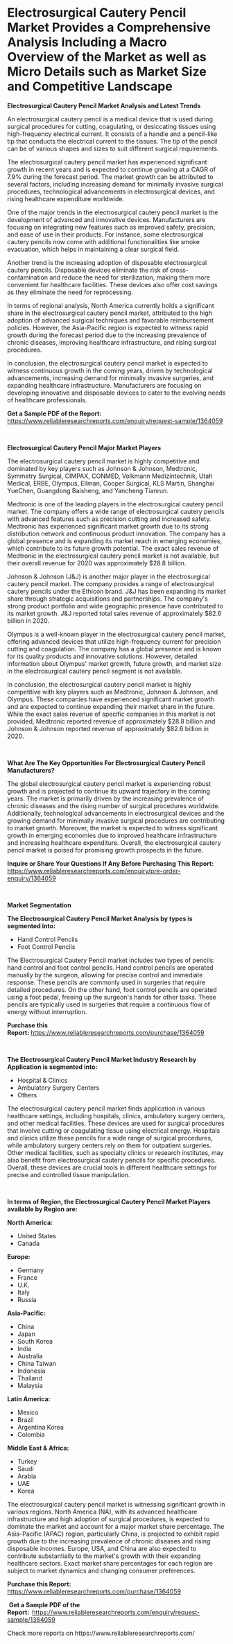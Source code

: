 <p><h1>Electrosurgical Cautery Pencil Market Provides a Comprehensive Analysis Including a Macro Overview of the Market as well as Micro Details such as Market Size and Competitive Landscape</h1></p><p><strong>Electrosurgical Cautery Pencil Market Analysis and Latest Trends</strong></p>
<p><p>An electrosurgical cautery pencil is a medical device that is used during surgical procedures for cutting, coagulating, or desiccating tissues using high-frequency electrical current. It consists of a handle and a pencil-like tip that conducts the electrical current to the tissues. The tip of the pencil can be of various shapes and sizes to suit different surgical requirements.</p><p>The electrosurgical cautery pencil market has experienced significant growth in recent years and is expected to continue growing at a CAGR of 7.9% during the forecast period. The market growth can be attributed to several factors, including increasing demand for minimally invasive surgical procedures, technological advancements in electrosurgical devices, and rising healthcare expenditure worldwide.</p><p>One of the major trends in the electrosurgical cautery pencil market is the development of advanced and innovative devices. Manufacturers are focusing on integrating new features such as improved safety, precision, and ease of use in their products. For instance, some electrosurgical cautery pencils now come with additional functionalities like smoke evacuation, which helps in maintaining a clear surgical field.</p><p>Another trend is the increasing adoption of disposable electrosurgical cautery pencils. Disposable devices eliminate the risk of cross-contamination and reduce the need for sterilization, making them more convenient for healthcare facilities. These devices also offer cost savings as they eliminate the need for reprocessing.</p><p>In terms of regional analysis, North America currently holds a significant share in the electrosurgical cautery pencil market, attributed to the high adoption of advanced surgical techniques and favorable reimbursement policies. However, the Asia-Pacific region is expected to witness rapid growth during the forecast period due to the increasing prevalence of chronic diseases, improving healthcare infrastructure, and rising surgical procedures.</p><p>In conclusion, the electrosurgical cautery pencil market is expected to witness continuous growth in the coming years, driven by technological advancements, increasing demand for minimally invasive surgeries, and expanding healthcare infrastructure. Manufacturers are focusing on developing innovative and disposable devices to cater to the evolving needs of healthcare professionals.</p></p>
<p><strong>Get a Sample PDF of the Report:&nbsp;</strong> <a href="https://www.reliableresearchreports.com/enquiry/request-sample/1364059">https://www.reliableresearchreports.com/enquiry/request-sample/1364059</a></p>
<p>&nbsp;</p>
<p><strong>Electrosurgical Cautery Pencil Major Market Players</strong></p>
<p><p>The electrosurgical cautery pencil market is highly competitive and dominated by key players such as Johnson & Johnson, Medtronic, Symmetry Surgical, CIMPAX, CONMED, Volkmann Medizintechnik, Utah Medical, ERBE, Olympus, Ellman, Cooper Surgical, KLS Martin, Shanghai YueChen, Guangdong Baisheng, and Yancheng Tianrun.</p><p>Medtronic is one of the leading players in the electrosurgical cautery pencil market. The company offers a wide range of electrosurgical cautery pencils with advanced features such as precision cutting and increased safety. Medtronic has experienced significant market growth due to its strong distribution network and continuous product innovation. The company has a global presence and is expanding its market reach in emerging economies, which contribute to its future growth potential. The exact sales revenue of Medtronic in the electrosurgical cautery pencil market is not available, but their overall revenue for 2020 was approximately $28.8 billion.</p><p>Johnson & Johnson (J&J) is another major player in the electrosurgical cautery pencil market. The company provides a range of electrosurgical cautery pencils under the Ethicon brand. J&J has been expanding its market share through strategic acquisitions and partnerships. The company's strong product portfolio and wide geographic presence have contributed to its market growth. J&J reported total sales revenue of approximately $82.6 billion in 2020.</p><p>Olympus is a well-known player in the electrosurgical cautery pencil market, offering advanced devices that utilize high-frequency current for precision cutting and coagulation. The company has a global presence and is known for its quality products and innovative solutions. However, detailed information about Olympus' market growth, future growth, and market size in the electrosurgical cautery pencil segment is not available.</p><p>In conclusion, the electrosurgical cautery pencil market is highly competitive with key players such as Medtronic, Johnson & Johnson, and Olympus. These companies have experienced significant market growth and are expected to continue expanding their market share in the future. While the exact sales revenue of specific companies in this market is not provided, Medtronic reported revenue of approximately $28.8 billion and Johnson & Johnson reported revenue of approximately $82.6 billion in 2020.</p></p>
<p>&nbsp;</p>
<p><strong>What Are The Key Opportunities For Electrosurgical Cautery Pencil Manufacturers?</strong></p>
<p><p>The global electrosurgical cautery pencil market is experiencing robust growth and is projected to continue its upward trajectory in the coming years. The market is primarily driven by the increasing prevalence of chronic diseases and the rising number of surgical procedures worldwide. Additionally, technological advancements in electrosurgical devices and the growing demand for minimally invasive surgical procedures are contributing to market growth. Moreover, the market is expected to witness significant growth in emerging economies due to improved healthcare infrastructure and increasing healthcare expenditure. Overall, the electrosurgical cautery pencil market is poised for promising growth prospects in the future.</p></p>
<p><strong>Inquire or Share Your Questions If Any Before Purchasing This Report:</strong> <a href="https://www.reliableresearchreports.com/enquiry/pre-order-enquiry/1364059">https://www.reliableresearchreports.com/enquiry/pre-order-enquiry/1364059</a></p>
<p>&nbsp;</p>
<p><strong>Market Segmentation</strong></p>
<p><strong>The Electrosurgical Cautery Pencil Market Analysis by types is segmented into:</strong></p>
<p><ul><li>Hand Control Pencils</li><li>Foot Control Pencils</li></ul></p>
<p><p>The Electrosurgical Cautery Pencil market includes two types of pencils: hand control and foot control pencils. Hand control pencils are operated manually by the surgeon, allowing for precise control and immediate response. These pencils are commonly used in surgeries that require detailed procedures. On the other hand, foot control pencils are operated using a foot pedal, freeing up the surgeon's hands for other tasks. These pencils are typically used in surgeries that require a continuous flow of energy without interruption.</p></p>
<p><strong>Purchase this Report:&nbsp;</strong><a href="https://www.reliableresearchreports.com/purchase/1364059">https://www.reliableresearchreports.com/purchase/1364059</a></p>
<p>&nbsp;</p>
<p><strong>The Electrosurgical Cautery Pencil Market Industry Research by Application is segmented into:</strong></p>
<p><ul><li>Hospital & Clinics</li><li>Ambulatory Surgery Centers</li><li>Others</li></ul></p>
<p><p>The electrosurgical cautery pencil market finds application in various healthcare settings, including hospitals, clinics, ambulatory surgery centers, and other medical facilities. These devices are used for surgical procedures that involve cutting or coagulating tissue using electrical energy. Hospitals and clinics utilize these pencils for a wide range of surgical procedures, while ambulatory surgery centers rely on them for outpatient surgeries. Other medical facilities, such as specialty clinics or research institutes, may also benefit from electrosurgical cautery pencils for specific procedures. Overall, these devices are crucial tools in different healthcare settings for precise and controlled tissue manipulation.</p></p>
<p>&nbsp;</p>
<p><strong>In terms of Region, the Electrosurgical Cautery Pencil Market Players available by Region are:</strong></p>
<p>
    <p> <strong> North America: </strong>
        <ul>
            <li>United States</li>
            <li>Canada</li>
        </ul>
        </p> 
    <p> <strong> Europe: </strong>
        <ul>
            <li>Germany</li>
            <li>France</li>
            <li>U.K.</li>
            <li>Italy</li>
            <li>Russia</li>
        </ul>
        </p> 
    <p> <strong> Asia-Pacific: </strong>
        <ul>
            <li>China</li>
            <li>Japan</li>
            <li>South Korea</li>
            <li>India</li>
            <li>Australia</li>
            <li>China Taiwan</li>
            <li>Indonesia</li>
            <li>Thailand</li>
            <li>Malaysia</li>
        </ul>
        </p> 
    <p> <strong> Latin America: </strong>
        <ul>
            <li>Mexico</li>
            <li>Brazil</li>
            <li>Argentina Korea</li>
            <li>Colombia</li>
        </ul>
        </p> 
    <p> <strong> Middle East & Africa: </strong>
        <ul>
            <li>Turkey</li>
            <li>Saudi</li>
            <li>Arabia</li>
            <li>UAE</li>
            <li>Korea</li>
        </ul>
    </p>
    </p>
<p><p>The electrosurgical cautery pencil market is witnessing significant growth in various regions. North America (NA), with its advanced healthcare infrastructure and high adoption of surgical procedures, is expected to dominate the market and account for a major market share percentage. The Asia-Pacific (APAC) region, particularly China, is projected to exhibit rapid growth due to the increasing prevalence of chronic diseases and rising disposable incomes. Europe, USA, and China are also expected to contribute substantially to the market's growth with their expanding healthcare sectors. Exact market share percentages for each region are subject to market dynamics and changing consumer preferences.</p></p>
<p><strong>Purchase this Report: </strong><a href="https://www.reliableresearchreports.com/purchase/1364059">https://www.reliableresearchreports.com/purchase/1364059</a></p>
<p>&nbsp;<strong>Get a Sample PDF of the Report:&nbsp;&nbsp;</strong><a href="https://www.reliableresearchreports.com/enquiry/request-sample/1364059">https://www.reliableresearchreports.com/enquiry/request-sample/1364059</a></p>
<p><strong></strong></p>
<p>Check more reports on https://www.reliableresearchreports.com/</p>